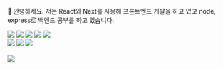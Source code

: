 
📌 안녕하세요. 저는 React와 Next를 사용해 프론트엔드 개발을 하고 있고 node, express로 백엔드 공부를 하고 있습니다.
<div styled={{display:flex}}
  <img src="https://img.shields.io/badge/TypeScript-3178C6.svg?style=for-the-badge&logo=TypeScript&logoColor=white"> 
  <img src="https://img.shields.io/badge/react-61DAFB?style=for-the-badge&logo=react&logoColor=black">
   <img src="https://img.shields.io/badge/Next-black?style=for-the-badge&logo=next.js&logoColor=white">
  <img src="https://img.shields.io/badge/redux-5319E7?style=for-the-badge&logo=redux&logoColor=white">
   <img src="https://img.shields.io/badge/node.js-339933?style=for-the-badge&logo=Node.js&logoColor=white">
  <img src="https://img.shields.io/badge/express-000000?style=for-the-badge&logo=express&logoColor=white">
  
  <div styled={{display:flex}}
    <a href="https://hits.seeyoufarm.com"><img src="https://hits.seeyoufarm.com/api/count/incr/badge.svg?url=https%3A%2F%2Fgithub.com%2Fkagrin97&count_bg=%233D9EC8&title_bg=%23555555&icon=&icon_color=%23E7E7E7&title=GitHub+Hits&edge_flat=false"/></a>  
    <a href="https://hits.seeyoufarm.com"><img src="https://hits.seeyoufarm.com/api/count/incr/badge.svg?url=https%3A%2F%2Fgithub.com%2Fkagrin97%2FPortfolio&count_bg=%2379C83D&title_bg=%23555555&icon=&icon_color=%23E7E7E7&title=Portfolio+GitHub+Hits&edge_flat=false"/></a>
    <a href="https://hits.seeyoufarm.com"><img src="https://hits.seeyoufarm.com/api/count/incr/badge.svg?url=https%3A%2F%2Fgithub.com%2Fkagrin97%2FNextJS-myblog&count_bg=%239B36C1&title_bg=%23555555&icon=&icon_color=%23E7E7E7&title=Blog+GitHub+Hits&edge_flat=false"/></a>
  </div>  
</div>
</br>

  <img src="https://github-readme-stats.vercel.app/api?username=kagrin97&hide=stars&theme=radical" />
